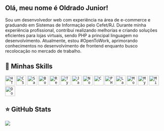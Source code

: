 ## Olá, meu nome é Oldrado Junior!

Sou um desenvolvedor web com experiência na área de e-commerce e graduando em Sistemas de Informação pelo Cefet/RJ. Durante minha experiência profissional, contribuí realizando melhorias e criando soluções eficientes para lojas virtuais, sendo PHP a principal linguagem no desenvolvimento. Atualmente, estou #OpenToWork, aprimorando conhecimentos no desenvolvimento de frontend enquanto busco recolocação no mercado de trabalho.

## 🚀 Minhas Skills

<code><img src="https://cdn.jsdelivr.net/gh/devicons/devicon/icons/html5/html5-original.svg" height="32" alt="HTML" /></code>
<code><img src="https://cdn.jsdelivr.net/gh/devicons/devicon/icons/css3/css3-original.svg" height="32" alt="CSS" /></code>
<code><img src="https://cdn.jsdelivr.net/gh/devicons/devicon/icons/sass/sass-original.svg" height="32" alt="Sass" /></code>
<code><img src="https://cdn.jsdelivr.net/gh/devicons/devicon/icons/bootstrap/bootstrap-original.svg" height="32" alt="Bootstrap" /></code>
<code><img src="https://cdn.jsdelivr.net/gh/devicons/devicon/icons/react/react-original.svg" height="32" alt="React" /></code>
<code><img src="https://cdn.jsdelivr.net/gh/devicons/devicon/icons/typescript/typescript-original.svg" height="32" alt="TypeScript" /></code>
<code><img src="https://cdn.jsdelivr.net/gh/devicons/devicon/icons/javascript/javascript-original.svg" height="32" alt="JavaScript" /></code>
<code><img src="https://cdn.jsdelivr.net/gh/devicons/devicon/icons/nodejs/nodejs-original-wordmark.svg" height="32" alt="Node.js" /></code>
<code><img src="https://cdn.jsdelivr.net/gh/devicons/devicon/icons/c/c-original.svg" height="32" alt="C" /></code>
<code><img src="https://cdn.jsdelivr.net/gh/devicons/devicon/icons/php/php-original.svg" height="32" alt="PHP" /></code>
<code><img src="https://cdn.jsdelivr.net/gh/devicons/devicon/icons/laravel/laravel-plain.svg" height="32" alt="Laravel" /></code>
<code><img src="https://cdn.jsdelivr.net/gh/devicons/devicon/icons/mongodb/mongodb-original.svg" height="32" alt="MongoDB" /></code>
<code><img src="https://cdn.jsdelivr.net/gh/devicons/devicon/icons/mysql/mysql-original.svg" height="32" alt="MySQL" /></code>
<code><img src="https://cdn.jsdelivr.net/gh/devicons/devicon/icons/microsoftsqlserver/microsoftsqlserver-plain.svg" height="32" alt="Microsoft SQL Server" /></code>
<code><img src="https://cdn.jsdelivr.net/gh/devicons/devicon/icons/docker/docker-original.svg" height="32" alt="Docker" /></code>

## ⭐ GitHub Stats

<img src="https://github-readme-stats.vercel.app/api/top-langs/?username=oldrado-jr&theme=dracula"/>
